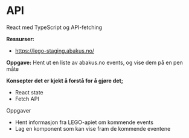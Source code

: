# API

React med TypeScript og API-fetching

**************Ressurser:**************

- https://lego-staging.abakus.no/

****************Oppgave:**************** Hent ut en liste av abakus.no events, og vise dem på en pen måte

************************************************************************************************Konsepter det er kjekt å forstå for å gjøre det;************************************************************************************************

- React state
- Fetch API

Oppgaver

- Hent informasjon fra LEGO-apiet om kommende events
- Lag en komponent som kan vise fram de kommende eventene
